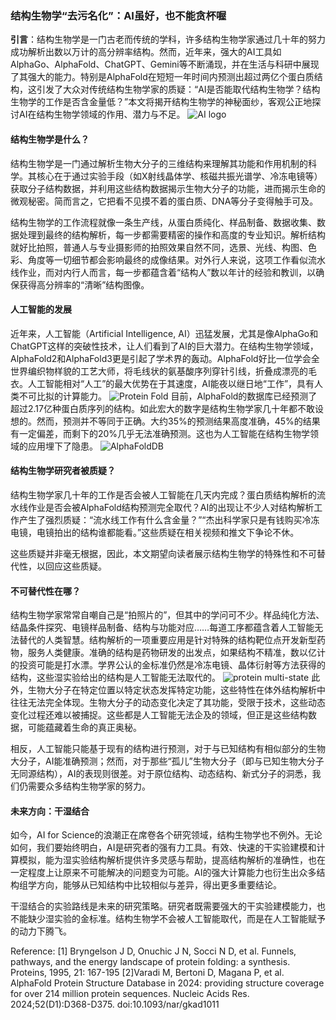 ### 结构生物学“去污名化”：AI虽好，也不能贪杯喔

**引言**：结构生物学是一门古老而传统的学科，许多结构生物学家通过几十年的努力成功解析出数以万计的高分辨率结构。然而，近年来，强大的AI工具如AlphaGo、AlphaFold、ChatGPT、Gemini等不断涌现，并在生活与科研中展现了其强大的能力。特别是AlphaFold在短短一年时间内预测出超过两亿个蛋白质结构，这引发了大众对传统结构生物学家的质疑：“AI是否能取代结构生物学？结构生物学的工作是否含金量低？”本文将揭开结构生物学的神秘面纱，客观公正地探讨AI在结构生物学领域的作用、潜力与不足。
![AI logo](image/AI.png)
#### 结构生物学是什么？

结构生物学是一门通过解析生物大分子的三维结构来理解其功能和作用机制的科学。其核心在于通过实验手段（如X射线晶体学、核磁共振光谱学、冷冻电镜等）获取分子结构数据，并利用这些结构数据揭示生物大分子的功能，进而揭示生命的微观秘密。简而言之，它把看不见摸不着的蛋白质、DNA等分子变得触手可及。

结构生物学的工作流程就像一条生产线，从蛋白质纯化、样品制备、数据收集、数据处理到最终的结构解析，每一步都需要精密的操作和高度的专业知识。解析结构就好比拍照，普通人与专业摄影师的拍照效果自然不同，选景、光线、构图、色彩、角度等一切细节都会影响最终的成像结果。对外行人来说，这项工作看似流水线作业，而对内行人而言，每一步都蕴含着“结构人”数以年计的经验和教训，以确保获得高分辨率的“清晰”结构图像。

#### 人工智能的发展

近年来，人工智能（Artificial Intelligence, AI）迅猛发展，尤其是像AlphaGo和ChatGPT这样的突破性技术，让人们看到了AI的巨大潜力。在结构生物学领域，AlphaFold2和AlphaFold3更是引起了学术界的轰动。AlphaFold好比一位学会全世界编织物样貌的工艺大师，将毛线状的氨基酸序列穿针引线，折叠成漂亮的毛衣。人工智能相对“人工”的最大优势在于其速度，AI能夜以继日地“工作”，具有人类不可比拟的计算能力。
![Protein Fold](image/Protein%20figure.webp)
目前，AlphaFold的数据库已经预测了超过2.17亿种蛋白质序列的结构。如此宏大的数字是结构生物学家几十年都不敢设想的。然而，预测并不等同于正确。大约35%的预测结果高度准确，45%的结果有一定偏差，而剩下的20%几乎无法准确预测。这也为人工智能在结构生物学领域的应用埋下了隐患。
![AlphaFoldDB](image/AlphafoldDB.jpg)
#### 结构生物学研究者被质疑？

结构生物学家几十年的工作是否会被人工智能在几天内完成？蛋白质结构解析的流水线作业是否会被AlphaFold结构预测完全取代？AI的出现让不少人对结构解析工作产生了强烈质疑：“流水线工作有什么含金量？”“杰出科学家只是有钱购买冷冻电镜，电镜拍出的结构谁都能看。”这些质疑在相关视频和推文下争论不休。

这些质疑并非毫无根据，因此，本文期望向读者展示结构生物学的特殊性和不可替代性，以回应这些质疑。

#### 不可替代性在哪？

结构生物学家常常自嘲自己是“拍照片的”，但其中的学问可不少。样品纯化方法、结晶条件探究、电镜样品制备、结构与功能对应……每道工序都蕴含着人工智能无法替代的人类智慧。结构解析的一项重要应用是针对特殊的结构靶位点开发新型药物，服务人类健康。准确的结构是药物研发的出发点，如果结构不精准，数以亿计的投资可能是打水漂。学界公认的金标准仍然是冷冻电镜、晶体衍射等方法获得的结构，这些湿实验给出的结构是人工智能无法取代的。
![protein multi-state](image/蛋白质动态变化%20fig.jpg)
此外，生物大分子在特定位置以特定状态发挥特定功能，这些特性在体外结构解析中往往无法完全体现。生物大分子的动态变化决定了其功能，受限于技术，这些动态变化过程还难以被捕捉。这些都是人工智能无法企及的领域，但正是这些结构数据，可能蕴藏着生命的真正奥秘。

相反，人工智能只能基于现有的结构进行预测，对于与已知结构有相似部分的生物大分子，AI能准确预测；然而，对于那些“孤儿”生物大分子（即与已知生物大分子无同源结构），AI的表现则很差。对于原位结构、动态结构、新式分子的洞悉，我们仍需要众多结构生物学家的努力。

#### 未来方向：干湿结合

如今，AI for Science的浪潮正在席卷各个研究领域，结构生物学也不例外。无论如何，我们要始终明白，AI是研究者的强有力工具。有效、快速的干实验建模和计算模拟，能为湿实验结构解析提供许多灵感与帮助，提高结构解析的准确性，也在一定程度上让原来不可能解决的问题变为可能。AI的强大计算能力也衍生出众多结构组学方向，能够从已知结构中比较相似与差异，得出更多重要结论。

干湿结合的实验路线是未来的研究策略。研究者既需要强大的干实验建模能力，也不能缺少湿实验的金标准。结构生物学不会被人工智能取代，而是在人工智能赋予的动力下腾飞。

Reference:
[1] Bryngelson J D, Onuchic J N, Socci N D, et al. Funnels, pathways, and the energy landscape of protein folding: a synthesis. Proteins, 1995, 21: 167-195
[2]Varadi M, Bertoni D, Magana P, et al. AlphaFold Protein Structure Database in 2024: providing structure coverage for over 214 million protein sequences. Nucleic Acids Res. 2024;52(D1):D368-D375. doi:10.1093/nar/gkad1011
